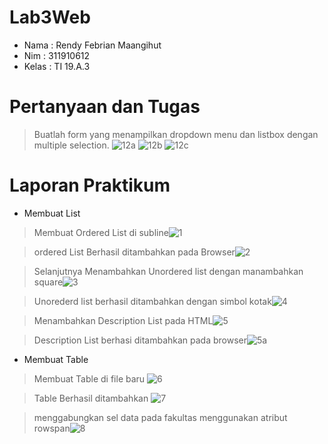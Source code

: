 # Lab3Web

- Nama : Rendy Febrian Maangihut
- Nim : 311910612
- Kelas : TI 19.A.3

# Pertanyaan dan Tugas
> Buatlah form yang menampilkan dropdown menu dan listbox dengan multiple selection.
> ![12a](https://user-images.githubusercontent.com/59887134/114162744-98cf7480-9953-11eb-94fd-fb50787d9fca.png)
> ![12b](https://user-images.githubusercontent.com/59887134/114162753-9b31ce80-9953-11eb-9378-2e435edab74f.png)
> ![12c](https://user-images.githubusercontent.com/59887134/114162770-9cfb9200-9953-11eb-9512-311fba10e7c5.png)

# Laporan Praktikum

- Membuat List
> Membuat Ordered List di subline![1](https://user-images.githubusercontent.com/59887134/114163765-c23cd000-9954-11eb-8759-def072016b7a.png)

> ordered List Berhasil ditambahkan pada Browser![2](https://user-images.githubusercontent.com/59887134/114164189-34151980-9955-11eb-8dc0-3ef091c47deb.png)

> Selanjutnya Menambahkan Unordered list dengan manambahkan square![3](https://user-images.githubusercontent.com/59887134/114164683-c6b5b880-9955-11eb-97b7-ae69b8cd4758.png)

> Unorederd list berhasil ditambahkan dengan simbol kotak![4](https://user-images.githubusercontent.com/59887134/114164820-f06edf80-9955-11eb-9648-45584b28e613.png)

> Menambahkan Description List pada HTML![5](https://user-images.githubusercontent.com/59887134/114165324-860a6f00-9956-11eb-9a3e-b6c7f75d5a2b.png)

> Description List berhasi ditambahkan pada browser![5a](https://user-images.githubusercontent.com/59887134/114165386-9a4e6c00-9956-11eb-92a3-47910d84bf7d.png)


- Membuat Table
> Membuat Table di file baru ![6](https://user-images.githubusercontent.com/59887134/114165651-f31e0480-9956-11eb-848b-f0705e49a9ff.png)

> Table Berhasil ditambahkan ![7](https://user-images.githubusercontent.com/59887134/114166520-07aecc80-9958-11eb-8561-f1ba0e868b5e.png)


> menggabungkan sel data pada fakultas menggunakan atribut rowspan![8](https://user-images.githubusercontent.com/59887134/114166164-98d17380-9957-11eb-8546-ca37fc4ec842.png)






